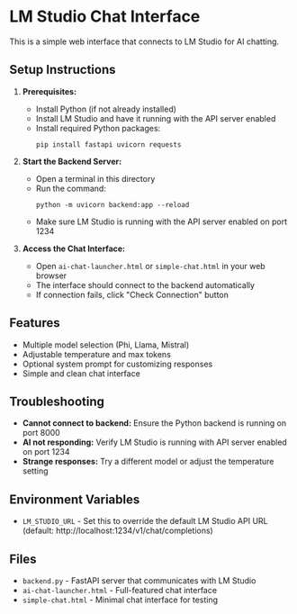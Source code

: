 # LM Studio Chat Interface

This is a simple web interface that connects to LM Studio for AI chatting.

## Setup Instructions

1. **Prerequisites:**
   - Install Python (if not already installed)
   - Install LM Studio and have it running with the API server enabled
   - Install required Python packages:
     ```
     pip install fastapi uvicorn requests
     ```

2. **Start the Backend Server:**
   - Open a terminal in this directory
   - Run the command:
     ```
     python -m uvicorn backend:app --reload
     ```
   - Make sure LM Studio is running with the API server enabled on port 1234

3. **Access the Chat Interface:**
   - Open `ai-chat-launcher.html` or `simple-chat.html` in your web browser
   - The interface should connect to the backend automatically
   - If connection fails, click "Check Connection" button

## Features

- Multiple model selection (Phi, Llama, Mistral)
- Adjustable temperature and max tokens
- Optional system prompt for customizing responses
- Simple and clean chat interface

## Troubleshooting

- **Cannot connect to backend:** Ensure the Python backend is running on port 8000
- **AI not responding:** Verify LM Studio is running with API server enabled on port 1234
- **Strange responses:** Try a different model or adjust the temperature setting

## Environment Variables

- `LM_STUDIO_URL` - Set this to override the default LM Studio API URL (default: http://localhost:1234/v1/chat/completions)

## Files

- `backend.py` - FastAPI server that communicates with LM Studio
- `ai-chat-launcher.html` - Full-featured chat interface
- `simple-chat.html` - Minimal chat interface for testing
